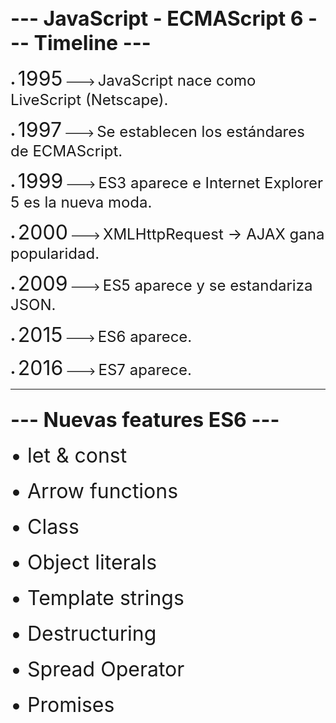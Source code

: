 <font size='6'> --- JavaScript - ECMAScript 6 --- Timeline --- </font>
---

• <font size='6'>1995</font> <font size='4'>---></font> <font size='5'>JavaScript nace como LiveScript (Netscape).  </font>

• <font size='6'>1997</font> <font size='4'>---></font> <font size='5'>Se establecen los estándares de ECMAScript.  </font>

• <font size='6'>1999</font> <font size='4'>---></font> <font size='5'>ES3 aparece e Internet Explorer 5 es la nueva moda.  </font>

• <font size='6'>2000</font> <font size='4'>---></font> <font size='5'>XMLHttpRequest -> AJAX gana popularidad.  </font>

• <font size='6'>2009</font> <font size='4'>---></font> <font size='5'>ES5 aparece y se estandariza JSON.  </font>

• <font size='6'>2015</font> <font size='4'>---></font> <font size='5'>ES6 aparece.  </font>

• <font size='6'>2016</font> <font size='4'>---></font> <font size='5'>ES7 aparece.  </font>

---

<font size='6'> --- Nuevas features ES6 --- </font>
---

<font size='4'>

<font size='6'>• let & const</font>

<font size='6'>• Arrow functions</font>

<font size='6'>• Class</font>

<font size='6'>• Object literals</font>

<font size='6'>• Template strings</font>

<font size='6'>• Destructuring</font>

<font size='6'>• Spread Operator</font>

<font size='6'>• Promises</font>

</font>